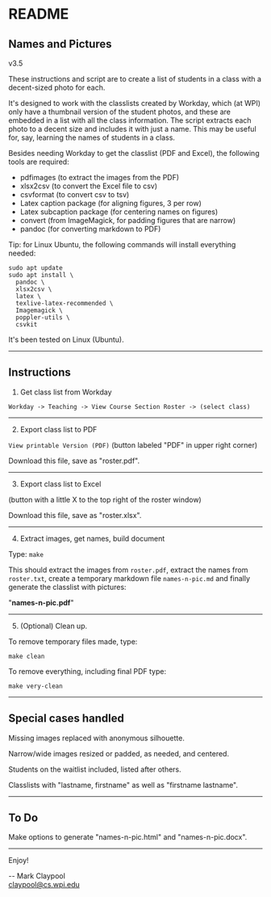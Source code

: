 # README

## Names and Pictures

v3.5

These instructions and script are to create a list of students in a
class with a decent-sized photo for each.

It's designed to work with the classlists created by Workday, which
(at WPI) only have a thumbnail version of the student photos, and
these are embedded in a list with all the class information.  The
script extracts each photo to a decent size and includes it with just
a name.  This may be useful for, say, learning the names of students
in a class.

Besides needing Workday to get the classlist (PDF and Excel), the
following tools are required:

- pdfimages (to extract the images from the PDF)
- xlsx2csv (to convert the Excel file to csv)
- csvformat (to convert csv to tsv)
- Latex caption package (for aligning figures, 3 per row)
- Latex subcaption package (for centering names on figures)
- convert (from ImageMagick, for padding figures that are narrow)
- pandoc (for converting markdown to PDF)

Tip: for Linux Ubuntu, the following commands will install everything
needed:

```
sudo apt update
sudo apt install \
  pandoc \
  xlsx2csv \
  latex \
  texlive-latex-recommended \
  Imagemagick \
  poppler-utils \
  csvkit

```

It's been tested on Linux (Ubuntu).

----------------------

## Instructions

1. Get class list from Workday

`Workday -> Teaching -> View Course Section Roster -> (select class)`

----------------------

2. Export class list to PDF

`View printable Version (PDF)` (button labeled "PDF" in upper right corner)

Download this file, save as "roster.pdf".

----------------------

3. Export class list to Excel

(button with a little X to the top right of the roster window)

Download this file, save as "roster.xlsx".

----------------------

4. Extract images, get names, build document

Type: `make`

This should extract the images from `roster.pdf`, extract the names
from `roster.txt`, create a temporary markdown file `names-n-pic.md` and
finally generate the classlist with pictures: 

"**names-n-pic.pdf**"

----------------------

5. (Optional) Clean up.

To remove temporary files made, type:

`make clean`

To remove everything, including final PDF type:

`make very-clean`

----------------------

## Special cases handled

Missing images replaced with anonymous silhouette.

Narrow/wide images resized or padded, as needed, and centered.

Students on the waitlist included, listed after others.

Classlists with "lastname, firstname" as well as "firstname lastname".

----------------------

## To Do

Make options to generate "names-n-pic.html" and "names-n-pic.docx".

----------------------

Enjoy!

-- Mark Claypool  
claypool@cs.wpi.edu
